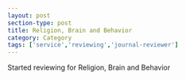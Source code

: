 ```yaml
---
layout: post
section-type: post
title: Religion, Brain and Behavior
category: Category
tags: ['service','reviewing','journal-reviewer']
---
```

Started reviewing for Religion, Brain and Behavior

